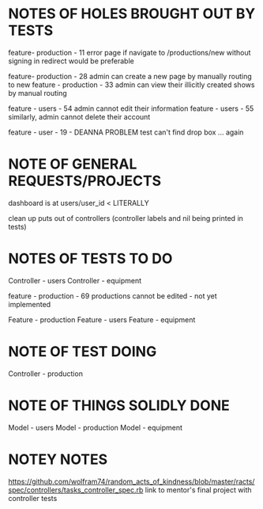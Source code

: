 # NOTES OF HOLES BROUGHT OUT BY TESTS

 feature- production - 11
 error page if navigate to /productions/new without signing in
 redirect would be preferable

 feature- production - 28
 admin can create a new page by manually routing to new
 feature - production - 33
 admin can view their illicitly created shows by manual routing

 feature - users - 54
 admin cannot edit their information
 feature - users - 55
 similarly, admin cannot delete their account

 feature - user - 19 - DEANNA PROBLEM
 test can't find drop box ... again

# NOTE OF GENERAL REQUESTS/PROJECTS

dashboard is at users/user_id < LITERALLY

clean up puts out of controllers
(controller labels and nil being printed in tests)

# NOTES OF TESTS TO DO
 Controller - users
 Controller - equipment

 feature - production - 69
 productions cannot be edited - not yet implemented

 Feature - production
 Feature - users
 Feature - equipment

# NOTE OF TEST DOING
 Controller - production

# NOTE OF THINGS SOLIDLY DONE
 Model - users
 Model - production
 Model - equipment



# NOTEY NOTES
https://github.com/wolfram74/random_acts_of_kindness/blob/master/racts/spec/controllers/tasks_controller_spec.rb
link to mentor's final project with controller tests
